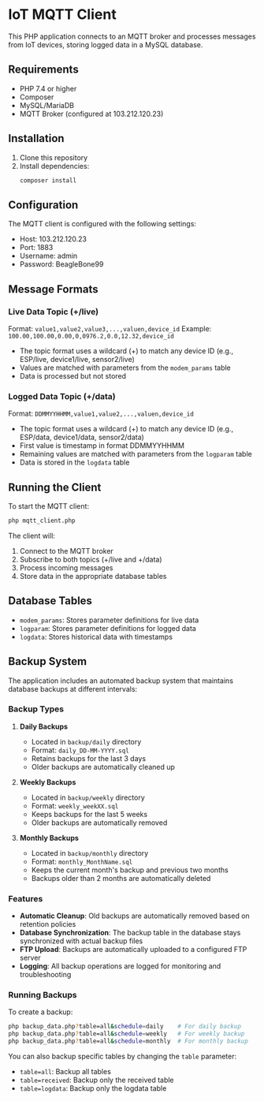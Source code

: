 # IoT MQTT Client

This PHP application connects to an MQTT broker and processes messages from IoT devices, storing logged data in a MySQL database.

## Requirements

- PHP 7.4 or higher
- Composer
- MySQL/MariaDB
- MQTT Broker (configured at 103.212.120.23)

## Installation

1. Clone this repository
2. Install dependencies:
   ```bash
   composer install
   ```

## Configuration

The MQTT client is configured with the following settings:

- Host: 103.212.120.23
- Port: 1883
- Username: admin
- Password: BeagleBone99

## Message Formats

### Live Data Topic (+/live)
Format: `value1,value2,value3,...,valuen,device_id`
Example: `100.00,100.00,0.00,0,0976.2,0.0,12.32,device_id`
- The topic format uses a wildcard (+) to match any device ID (e.g., ESP/live, device1/live, sensor2/live)
- Values are matched with parameters from the `modem_params` table
- Data is processed but not stored

### Logged Data Topic (+/data)
Format: `DDMMYYHHMM,value1,value2,...,valuen,device_id`
- The topic format uses a wildcard (+) to match any device ID (e.g., ESP/data, device1/data, sensor2/data)
- First value is timestamp in format DDMMYYHHMM
- Remaining values are matched with parameters from the `logparam` table
- Data is stored in the `logdata` table

## Running the Client

To start the MQTT client:

```bash
php mqtt_client.php
```

The client will:
1. Connect to the MQTT broker
2. Subscribe to both topics (+/live and +/data)
3. Process incoming messages
4. Store data in the appropriate database tables

## Database Tables

- `modem_params`: Stores parameter definitions for live data
- `logparam`: Stores parameter definitions for logged data
- `logdata`: Stores historical data with timestamps 

## Backup System

The application includes an automated backup system that maintains database backups at different intervals:

### Backup Types

1. **Daily Backups**
   - Located in `backup/daily` directory
   - Format: `daily_DD-MM-YYYY.sql`
   - Retains backups for the last 3 days
   - Older backups are automatically cleaned up

2. **Weekly Backups**
   - Located in `backup/weekly` directory
   - Format: `weekly_weekXX.sql`
   - Keeps backups for the last 5 weeks
   - Older backups are automatically removed

3. **Monthly Backups**
   - Located in `backup/monthly` directory
   - Format: `monthly_MonthName.sql`
   - Keeps the current month's backup and previous two months
   - Backups older than 2 months are automatically deleted

### Features

- **Automatic Cleanup**: Old backups are automatically removed based on retention policies
- **Database Synchronization**: The backup table in the database stays synchronized with actual backup files
- **FTP Upload**: Backups are automatically uploaded to a configured FTP server
- **Logging**: All backup operations are logged for monitoring and troubleshooting

### Running Backups

To create a backup:
```bash
php backup_data.php?table=all&schedule=daily    # For daily backup
php backup_data.php?table=all&schedule=weekly   # For weekly backup
php backup_data.php?table=all&schedule=monthly  # For monthly backup
```

You can also backup specific tables by changing the `table` parameter:
- `table=all`: Backup all tables
- `table=received`: Backup only the received table
- `table=logdata`: Backup only the logdata table 